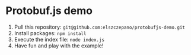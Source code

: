 # Protobuf.js demo

1. Pull this repository: `git@github.com:elszczepano/protobufjs-demo.git`
2. Install packages: `npm install`
3. Execute the index file: `node index.js`
4. Have fun and play with the example!